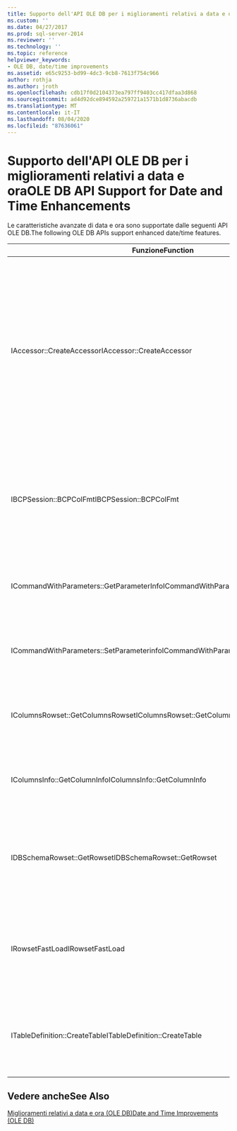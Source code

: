 ```yaml
---
title: Supporto dell'API OLE DB per i miglioramenti relativi a data e ora | Microsoft Docs
ms.custom: ''
ms.date: 04/27/2017
ms.prod: sql-server-2014
ms.reviewer: ''
ms.technology: ''
ms.topic: reference
helpviewer_keywords:
- OLE DB, date/time improvements
ms.assetid: e65c9253-bd99-4dc3-9cb8-7613f754c966
author: rothja
ms.author: jroth
ms.openlocfilehash: cdb17f0d2104373ea797ff9403cc417dfaa3d868
ms.sourcegitcommit: ad4d92dce894592a259721a1571b1d8736abacdb
ms.translationtype: MT
ms.contentlocale: it-IT
ms.lasthandoff: 08/04/2020
ms.locfileid: "87636061"
---
```

# <a name="ole-db-api-support-for-date-and-time-enhancements"></a><span data-ttu-id="4c1bf-102">Supporto dell'API OLE DB per i miglioramenti relativi a data e ora</span><span class="sxs-lookup"><span data-stu-id="4c1bf-102">OLE DB API Support for Date and Time Enhancements</span></span>
  <span data-ttu-id="4c1bf-103">Le caratteristiche avanzate di data e ora sono supportate dalle seguenti API OLE DB.</span><span class="sxs-lookup"><span data-stu-id="4c1bf-103">The following OLE DB APIs support enhanced date/time features.</span></span>  
  
|<span data-ttu-id="4c1bf-104">Funzione</span><span class="sxs-lookup"><span data-stu-id="4c1bf-104">Function</span></span>|<span data-ttu-id="4c1bf-105">Descrizione</span><span class="sxs-lookup"><span data-stu-id="4c1bf-105">Description</span></span>|  
|--------------|-----------------|  
|<span data-ttu-id="4c1bf-106">IAccessor::CreateAccessor</span><span class="sxs-lookup"><span data-stu-id="4c1bf-106">IAccessor::CreateAccessor</span></span>|<span data-ttu-id="4c1bf-107">Un flag viene aggiunto nella struttura DBBINDING per consentire alle applicazioni di distinguere tra i valori `datetime`, `datetime2` e `smalldatetime`.</span><span class="sxs-lookup"><span data-stu-id="4c1bf-107">A flag is added in the DBBINDING structure to enable applications to discriminate between `datetime`, `datetime2`, and `smalldatetime` values.</span></span> <span data-ttu-id="4c1bf-108">Per altre informazioni, vedere [Metadati per parametri e set di righe](metadata-parameter-and-rowset.md).</span><span class="sxs-lookup"><span data-stu-id="4c1bf-108">For more information, see [Parameter and Rowset Metadata](metadata-parameter-and-rowset.md).</span></span>|  
|<span data-ttu-id="4c1bf-109">IBCPSession::BCPColFmt</span><span class="sxs-lookup"><span data-stu-id="4c1bf-109">IBCPSession::BCPColFmt</span></span>|<span data-ttu-id="4c1bf-110">Per ulteriori informazioni, vedere la pagina relativa alle [modifiche di copia bulk per i tipi di data e ora avanzati &#40;OLE DB e&#41;ODBC ](../native-client-odbc-date-time/bulk-copy-changes-for-enhanced-date-and-time-types-ole-db-and-odbc.md).</span><span class="sxs-lookup"><span data-stu-id="4c1bf-110">For more information, see [Bulk Copy Changes for Enhanced Date and Time Types &#40;OLE DB and ODBC&#41;](../native-client-odbc-date-time/bulk-copy-changes-for-enhanced-date-and-time-types-ole-db-and-odbc.md).</span></span>|  
|<span data-ttu-id="4c1bf-111">ICommandWithParameters::GetParameterInfo</span><span class="sxs-lookup"><span data-stu-id="4c1bf-111">ICommandWithParameters::GetParameterInfo</span></span>|<span data-ttu-id="4c1bf-112">Per altre informazioni, vedere [Metadati per parametri e set di righe](metadata-parameter-and-rowset.md).</span><span class="sxs-lookup"><span data-stu-id="4c1bf-112">For more information, see[Parameter and Rowset Metadata](metadata-parameter-and-rowset.md).</span></span>|  
|<span data-ttu-id="4c1bf-113">ICommandWithParameters::SetParameterinfo</span><span class="sxs-lookup"><span data-stu-id="4c1bf-113">ICommandWithParameters::SetParameterinfo</span></span>|<span data-ttu-id="4c1bf-114">Per altre informazioni, vedere [Metadati per parametri e set di righe](metadata-parameter-and-rowset.md).</span><span class="sxs-lookup"><span data-stu-id="4c1bf-114">For more information, see[Parameter and Rowset Metadata](metadata-parameter-and-rowset.md).</span></span>|  
|<span data-ttu-id="4c1bf-115">IColumnsRowset::GetColumnsRowset</span><span class="sxs-lookup"><span data-stu-id="4c1bf-115">IColumnsRowset::GetColumnsRowset</span></span>|<span data-ttu-id="4c1bf-116">Per altre informazioni, vedere [Metadati per parametri e set di righe](metadata-parameter-and-rowset.md).</span><span class="sxs-lookup"><span data-stu-id="4c1bf-116">For more information, see[Parameter and Rowset Metadata](metadata-parameter-and-rowset.md).</span></span>|  
|<span data-ttu-id="4c1bf-117">IColumnsInfo::GetColumnInfo</span><span class="sxs-lookup"><span data-stu-id="4c1bf-117">IColumnsInfo::GetColumnInfo</span></span>|<span data-ttu-id="4c1bf-118">Per altre informazioni, vedere [Metadati per parametri e set di righe](metadata-parameter-and-rowset.md).</span><span class="sxs-lookup"><span data-stu-id="4c1bf-118">For more information, see[Parameter and Rowset Metadata](metadata-parameter-and-rowset.md).</span></span>|  
|<span data-ttu-id="4c1bf-119">IDBSchemaRowset::GetRowset</span><span class="sxs-lookup"><span data-stu-id="4c1bf-119">IDBSchemaRowset::GetRowset</span></span>|<span data-ttu-id="4c1bf-120">Per informazioni dettagliate sui set di righe dello schema interessati, vedere[Set di righe dello schema e dei tipi Date e Time](../native-client-ole-db-rowsets/rowsets.md).</span><span class="sxs-lookup"><span data-stu-id="4c1bf-120">For details of the affected schema rowsets, see[Date and Time and Schema Rowsets](../native-client-ole-db-rowsets/rowsets.md).</span></span>|  
|<span data-ttu-id="4c1bf-121">IRowsetFastLoad</span><span class="sxs-lookup"><span data-stu-id="4c1bf-121">IRowsetFastLoad</span></span>|<span data-ttu-id="4c1bf-122">Questa interfaccia supporta i nuovi tipi di data/ora, ma non è stata apportata alcuna modifica all'interfaccia.</span><span class="sxs-lookup"><span data-stu-id="4c1bf-122">This interface supports the new date/time types, but there is no change to its interface.</span></span>|  
|<span data-ttu-id="4c1bf-123">ITableDefinition::CreateTable</span><span class="sxs-lookup"><span data-stu-id="4c1bf-123">ITableDefinition::CreateTable</span></span>|<span data-ttu-id="4c1bf-124">Per altre informazioni, vedere [Supporto dei tipi di dati per i miglioramenti relativi a data e ora OLE DB](data-type-support-for-ole-db-date-and-time-improvements.md).</span><span class="sxs-lookup"><span data-stu-id="4c1bf-124">For more information, see [Data Type Support for OLE DB Date and Time Improvements](data-type-support-for-ole-db-date-and-time-improvements.md).</span></span>|  
  
## <a name="see-also"></a><span data-ttu-id="4c1bf-125">Vedere anche</span><span class="sxs-lookup"><span data-stu-id="4c1bf-125">See Also</span></span>  
 [<span data-ttu-id="4c1bf-126">Miglioramenti relativi a data e ora &#40;OLE DB&#41;</span><span class="sxs-lookup"><span data-stu-id="4c1bf-126">Date and Time Improvements &#40;OLE DB&#41;</span></span>](date-and-time-improvements-ole-db.md)  
  
  
